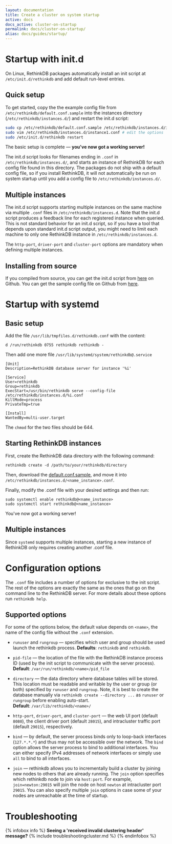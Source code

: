 ```yaml
---
layout: documentation
title: Create a cluster on system startup
active: docs
docs_active: cluster-on-startup
permalink: docs/cluster-on-startup/
alias: docs/guides/startup/
---
```


# Startup with init.d #

On Linux, RethinkDB packages automatically install an init script at
`/etc/init.d/rethinkdb` and add default run-level entries.

## Quick setup ##

To get started, copy the the example config file from
`/etc/rethinkdb/default.conf.sample` into the instances directory
(`/etc/rethinkdb/instances.d/`) and restart the init.d script:

```bash
sudo cp /etc/rethinkdb/default.conf.sample /etc/rethinkdb/instances.d/instance1.conf
sudo vim /etc/rethinkdb/instances.d/instance1.conf # edit the options
sudo /etc/init.d/rethinkdb restart
```

The basic setup is complete &mdash; __you've now got a working server!__

The init.d script looks for filenames ending in `.conf` in
`/etc/rethinkdb/instances.d/`, and starts an instance of RethinkDB for
each config file found in this directory. The packages do not ship
with a default config file, so if you install RethinkDB, it will not
automatically be run on system startup until you add a config file to
`/etc/rethinkdb/instances.d/`.

## Multiple instances ##

The init.d script supports starting multiple instances on the same machine via
multiple `.conf` files in `/etc/rethinkdb/instances.d`. Note that the
init.d script produces a feedback line for each registered instance when
queried. This is not standard behavior for an init.d script, so if you
have a tool that depends upon standard init.d script output, you might
need to limit each machine to only one RethinkDB instance in
`/etc/rethinkdb/instances.d`.

The `http-port`, `driver-port` and `cluster-port` options are
mandatory when defining multiple instances.

## Installing from source ##

If you compiled from source, you can get the init.d script from
[here](https://github.com/rethinkdb/rethinkdb/blob/next/packaging/assets/init/rethinkdb)
on Github. You can get the sample config file on Github from
[here](https://github.com/rethinkdb/rethinkdb/blob/next/packaging/assets/config/default.conf.sample).

# Startup with systemd #

## Basic setup ##

Add the file `/usr/lib/tmpfiles.d/rethinkdb.conf` with the content:

```
d /run/rethinkdb 0755 rethinkdb rethinkdb -
```

Then add one more file `/usr/lib/systemd/system/rethinkdb@.service`

```
[Unit]
Description=RethinkDB database server for instance '%i'

[Service]
User=rethinkdb
Group=rethinkdb
ExecStart=/usr/bin/rethinkdb serve --config-file /etc/rethinkdb/instances.d/%i.conf
KillMode=process
PrivateTmp=true

[Install]
WantedBy=multi-user.target
```

The `chmod` for the two files should be 644.

## Starting RethinkDB instances ##

First, create the RethinkDB data directory with the following command:

```
rethinkdb create -d /path/to/your/rethinkdb/directory
```

Then, download the
[default.conf.sample](https://github.com/rethinkdb/rethinkdb/blob/next/packaging/assets/config/default.conf.sample),
and move it into `/etc/rethinkdb/instances.d/<name_instance>.conf`.

Finally, modify the .conf file with your desired settings and then
run:

```
sudo systemctl enable rethinkdb@<name_instance>
sudo systemctl start rethinkdb@<name_instance>
```

You've now got a working server!

## Multiple instances ##

Since `systemd` supports multiple instances, starting a new instance
of RethinkDB only requires creating another .conf file.

# Configuration options #

The `.conf` file includes a number of options for exclusive to the
init script. The rest of the options are exactly the same as the ones
that go on the command line to the RethinkDB server. For more details
about these options run `rethinkdb help`.

## Supported options ##

For some of the options below, the default value depends on `<name>`, the name of the
config file without the `.conf` extension.

* `runuser` and `rungroup` &mdash; specifies which
  user and group should be used launch the rethinkdb process. 
  **Defaults**: `rethinkdb` and `rethinkdb`.

* `pid-file` &mdash; the location of the file with the RethinkDB instance process ID (used by the init script to communicate with
  the server process).  
  **Default**: `/var/run/rethinkdb/<name>/pid_file` 

* `directory` &mdash; the data directory where
  database tables will be stored. This location must be readable and
  writable by the user or group (or both) specified by `runuser`
  and `rungroup`. Note, it is best to create the database manually via
  `rethinkdb create --directory ...` as `runuser` or `rungroup` before
  enabling auto-start.  
  **Default**: `/var/lib/rethinkdb/<name>/`

* `http-port`, `driver-port`, and `cluster-port` &mdash; the web UI
  port (default `8080`), the client driver port (default
  `28015`), and intracluster traffic port (default `29015`),
  respectively.
  
* `bind` &mdash; by default, the server process binds only to
  loop-back interfaces (`127.*.*.*`) and thus may not be accessible
  over the network. The `bind` option allows the server process to bind to additional interfaces. You can either specify IPv4 addresses of network interfaces or simply use `all` to
  bind to all interfaces.

* `join` &mdash; rethinkdb allows you to incrementally build a cluster by joining new
  nodes to others that are already running. The `join` option specifies which
  rethinkdb node to join via `host:port`. For example,
  `join=newton:29015` will join the node on host `newton` at
  intracluster port `29015`. You can also specify multiple `join` options
  in case some of your nodes are unreachable at the time of startup. 

# Troubleshooting #

{% infobox info %}
<strong>Seeing a 'received invalid clustering header' message?</strong>
{% include troubleshootingcluster.md %} 
{% endinfobox %}

